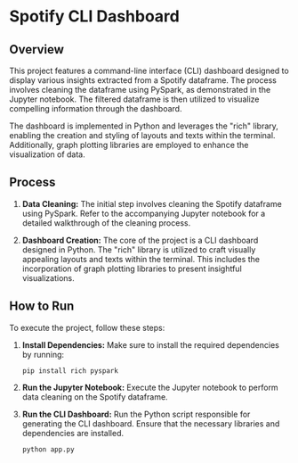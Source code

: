 # Spotify CLI Dashboard

## Overview
This project features a command-line interface (CLI) dashboard designed to display various insights extracted from a Spotify dataframe. The process involves cleaning the dataframe using PySpark, as demonstrated in the Jupyter notebook. The filtered dataframe is then utilized to visualize compelling information through the dashboard.

The dashboard is implemented in Python and leverages the "rich" library, enabling the creation and styling of layouts and texts within the terminal. Additionally, graph plotting libraries are employed to enhance the visualization of data.

## Process
1. **Data Cleaning:** The initial step involves cleaning the Spotify dataframe using PySpark. Refer to the accompanying Jupyter notebook for a detailed walkthrough of the cleaning process.

2. **Dashboard Creation:** The core of the project is a CLI dashboard designed in Python. The "rich" library is utilized to craft visually appealing layouts and texts within the terminal. This includes the incorporation of graph plotting libraries to present insightful visualizations.

## How to Run
To execute the project, follow these steps:

1. **Install Dependencies:** Make sure to install the required dependencies by running:
    ```
    pip install rich pyspark
    ```

2. **Run the Jupyter Notebook:** Execute the Jupyter notebook to perform data cleaning on the Spotify dataframe.

3. **Run the CLI Dashboard:** Run the Python script responsible for generating the CLI dashboard. Ensure that the necessary libraries and dependencies are installed.
   ```bash
   python app.py
